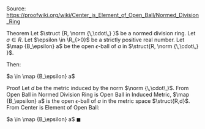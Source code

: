 # 

Source: https://proofwiki.org/wiki/Center_is_Element_of_Open_Ball/Normed_Division_Ring

Theorem
Let $\struct {R, \norm {\,\cdot\,} }$ be a normed division ring.
Let $a \in R$.
Let $\epsilon \in \R_{>0}$ be a strictly positive real number.
Let $\map {B_\epsilon} a$ be the open $\epsilon$-ball of $a$ in $\struct{R, \norm {\,\cdot\,} }$.

Then:

$a \in \map {B_\epsilon} a$


Proof
Let $d$ be the metric induced by the norm $\norm {\,\cdot\,}$.
From Open Ball in Normed Division Ring is Open Ball in Induced Metric, $\map {B_\epsilon} a$ is the open $\epsilon$-ball of $a$ in the metric space $\struct{R,d}$.
From Center is Element of Open Ball:

$a \in \map {B_\epsilon} a$
$\blacksquare$





